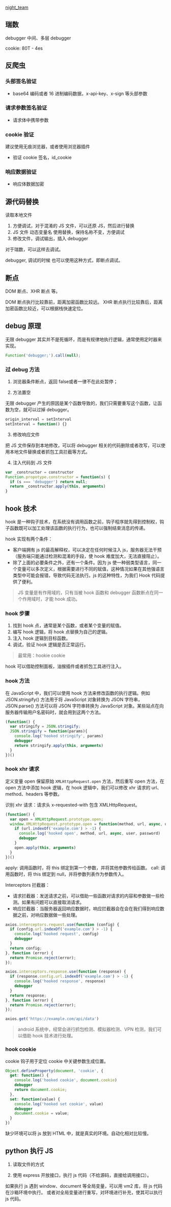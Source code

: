 [night_team](https://notes.yueluo.club/crawler/night_team/)

## 瑞数

debugger 中间、多层 debugger

cookie: 80T - 4es 

## 反爬虫

### 头部签名验证

* base64 编码或者 16 进制编码数据，x-api-key、x-sign 等头部参数

### 请求参数签名验证

* 请求体中携带参数

### cookie 验证

建议使用无痕浏览器，或者使用浏览器插件

* 验证 cookie 签名，id_cookie

### 响应数据验证

* 响应体数据加密

## 源代码替换

读取本地文件

1. 方便调试，对于混淆的 JS 文件，可以还原 JS，然后进行替换
2. JS 文件 动态变量名 使用替换，保持名称不变，方便调试
3. 修改文件，调试输出，插入 debugger

对于瑞数，可以这样去调试。

debugger, 调试的时候 也可以使用这种方式，即断点调试。

## 断点

DOM 断点、XHR 断点 等。

DOM 断点执行比较靠前，距离加密函数比较远。
XHR 断点执行比较靠后，距离加密函数比较近，可以根据栈快速定位。

## debug 原理

无限 debugger 其实并不是死循环，而是有规律地执行逻辑，通常使用定时器来实现。

```js
Function('debugger;').call(null);
```

### 过 debug 方法

1. 浏览器条件断点，返回 false或者一律不在此处暂停；

2. 方法置空

无限 debugger 产生的原因是某个函数导致的，我们只需要重写这个函数，让函数为空，就可以过掉 debugger。

```js
origin_interval = setInterval
setInterval = function() {}
```
3. 修改响应文件

把 JS 文件保存到本地修改，可以将 debugger 相关的代码删除或者改写，可以使用本地文件替换或者抓包工具拦截等方式。

4. 注入代码到 JS 文件

```js
var _constructor = constructor
Function.propotype.constructor = function(s) {
  if (s === 'debugger') return null;
  return _constructor.apply(this, arguments)
}
```

## hook 技术

hook 是一种钩子技术，在系统没有调用函数之前，钩子程序就先得到控制权，钩子函数既可以加工处理该函数的执行行为，也可以强制结束消息的传递。

hook 实现有两个条件：

* 客户端拥有 js 的最高解释权，可以决定在任何时候注入 js，服务器无法干预（服务端只能通过检测和混淆的手段，使 hook 难度加大，无法直接阻止）。
* 除了上面的必要条件之外，还有一个条件。因为 js 使一种弱类型语言，同一个变量可以多次定义，根据需要进行不同的赋值，这种情况如果在其他强语言类型中可能会报错，导致代码无法执行。js 的这种特性，为我们 Hook 代码提供了便利。

> JS 变量是有作用域的，只有当被 hook 函数和 debugger 函数断点在同一个作用域时，才能 hook 成功。

### hook 步骤

1. 找到 hook 点，通常是某个函数，或者某个变量的赋值。
2. 编写 hook 逻辑，将 hook 点替换为自己的逻辑。
3. 注入 hook 逻辑到目标函数。
4. 调试，验证 hook 逻辑是否正常运行。

> 最常用：hookie cookie

hook 可以借助控制面板，油猴插件或者抓包工具进行注入。

### hook 方法

在 JavaScript 中，我们可以使用 hook 方法来修改函数的执行逻辑。例如 JSON.stringify() 方法用于将 JavaScript 对象转换为 JSON 字符串，JSON.parse() 方法可以将 JSON 字符串转换为 JavaScript 对象。某些站点在向服务器传输用户名密码时，就会用到这两个方法。

```js
(function() {
  var stringify = JSON.stringify;
  JSON.stringify = function(params){
    console.log('hooked stringify', params)
    debugger
    return stringify.apply(this, arguments)
  }
})()
```

### hook xhr 请求

定义变量 open 保留原始 `XMLHttppRequest.open` 方法，然后重写 open 方法，在 open 方法中添加 hook 逻辑，在 hook 逻辑中，我们可以修改 xhr 请求的 url、method、headers 等参数。

识别 xhr 请求：请求头 x-requested-with 包含 XMLHttpRequest。

```js
(function() {
  var open = XMLHttpRequest.prototype.open;
  window.XMLHttpRequest.prototype.open = function(method, url, async, user, password) {
    if (url.indexOf('example.com') > -1) {
      console.log('hooked open', method, url, async, user, password)
      debugger
    }
    open.apply(this, arguments)
  }
})()
```

apply: 调用函数时，将 this 绑定到第一个参数，并将其他参数传给函数。
call: 调用函数时，将 this 绑定到 null，并将参数列表作为参数传入。

Interceptors 拦截器：

* 请求拦截器：发送请求之前，可以借助一些函数对请求的内容和参数做一些检测。如果有问题可以直接取消请求。
* 响应拦截器：当服务器返回响应数据时，响应拦截器会在会在我们得到响应数据之前，对响应数据做一些处理。

```js
axios.interceptors.request.use(function (config) {
  if (config.url.indexOf('example.com') > -1) {
    console.log('hooked request', config)
    debugger
  }
  return config;
}, function (error) {
  return Promise.reject(error);
});

axios.interceptors.response.use(function (response) {
  if (response.config.url.indexOf('example.com') > -1) {
    console.log('hooked response', response)
    debugger
  }
  return response;
}, function (error) {
  return Promise.reject(error);
});

axios.get('https://example.com/api/data')
```

> android 系统中，经常会进行抓包检测、模拟器检测、VPN 检测，我们可以借助 hook 技术进行处理。

### hook cookie

cookie 钩子用于定位 cookie 中关键参数生成位置。

```js
Object.defineProperty(document, 'cookie', {
  get: function() {
    console.log('hooked cookie', document.cookie)
    debugger
    return document.cookie;    
  },
  set: function(value) {
    console.log('hooked set cookie', value)
    debugger
    document.cookie = value;
  }
})
```

缺少环境可以将 js 放到 HTML 中，就是真实的环境。自动化相对比较慢。

## python 执行 JS

1. 读取文件的方式

2. 使用 express 开放接口，执行 js 代码（不给源码，直接给调用接口）。

如果执行 js 遇到 window、document 等全局变量，可以用 vm2 库，将 js 代码在沙箱环境中执行。
或者对全局变量进行重写，对环境进行补充，使其可以执行 js 代码。
